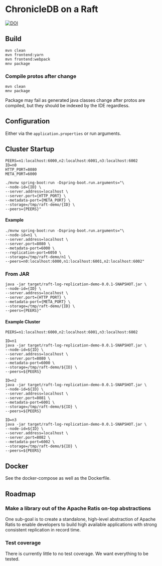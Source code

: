 # ChronicleDB on a Raft

[![DOI](https://zenodo.org/badge/394248374.svg)](https://zenodo.org/badge/latestdoi/394248374)

## Build

```
mvn clean
mvn frontend:yarn
mvn frontend:webpack
mnv package
```

### Compile protos after change

```
mvn clean
mnv package
```

Package may fail as generated java classes change after protos are compiled,
but they should be indexed by the IDE regardless.

## Configuration

Either via the `application.properties` or run arguments.

## Cluster Startup

```shell
PEERS=n1:localhost:6000,n2:localhost:6001,n3:localhost:6002
ID=n0
HTTP_PORT=8080
META_PORT=6000

./mvnw spring-boot:run -Dspring-boot.run.arguments="\
--node-id={ID} \
--server.address=localhost \
--server.port={HTTP_PORT} \
--metadata-port={META_PORT} \
--storage=/tmp/raft-demo/{ID} \
--peers={PEERS}"
```

#### Example

```shell
./mvnw spring-boot:run -Dspring-boot.run.arguments="\
--node-id=n1 \
--server.address=localhost \
--server.port=8080 \
--metadata-port=6000 \
--replication-port=6050 \
--storage=/tmp/raft-demo/n1 \
--peers=n0:localhost:6000,n1:localhost:6001,n2:localhost:6002"
```

### From JAR

```shell
java -jar target/raft-log-replication-demo-0.0.1-SNAPSHOT.jar \
--node-id={ID} \
--server.address=localhost \
--server.port={HTTP_PORT} \
--metadata-port={META_PORT} \
--storage=/tmp/raft-demo/{ID} \
--peers={PEERS}"
```

#### Example Cluster

```shell
PEERS=n1:localhost:6000,n2:localhost:6001,n3:localhost:6002

ID=n1
java -jar target/raft-log-replication-demo-0.0.1-SNAPSHOT.jar \
--node-id=${ID} \
--server.address=localhost \
--server.port=8080 \
--metadata-port=6000 \
--storage=/tmp/raft-demo/${ID} \
--peers=${PEERS}

ID=n2
java -jar target/raft-log-replication-demo-0.0.1-SNAPSHOT.jar \
--node-id=${ID} \
--server.address=localhost \
--server.port=8081 \
--metadata-port=6001 \
--storage=/tmp/raft-demo/${ID} \
--peers=${PEERS}

ID=n3
java -jar target/raft-log-replication-demo-0.0.1-SNAPSHOT.jar \
--node-id=${ID} \
--server.address=localhost \
--server.port=8082 \
--metadata-port=6002 \
--storage=/tmp/raft-demo/${ID} \
--peers=${PEERS}
```

## Docker

See the docker-compose as well as the Dockerfile.

## Roadmap

### Make a library out of the Apache Ratis on-top abstractions
One sub-goal is to create a standalone, high-level abstraction of Apache Ratis to enable developers to build high available applications with strong consistent replication in record time.

### Test coverage
There is currently little to no test coverage. We want everything to be tested.